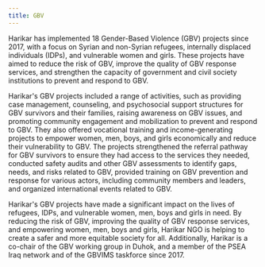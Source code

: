 ```yaml
---
title: GBV
---
```


Harikar has implemented 18 Gender-Based Violence (GBV) projects since 2017, with a focus on Syrian and non-Syrian refugees, internally displaced individuals (IDPs), and vulnerable women and girls. These projects have aimed to reduce the risk of GBV, improve the quality of GBV response services, and strengthen the capacity of government and civil society institutions to prevent and respond to GBV.

Harikar's GBV projects included a range of activities, such as providing case management, counseling, and psychosocial support structures for GBV survivors and their families, raising awareness on GBV issues, and promoting community engagement and mobilization to prevent and respond to GBV. They also offered vocational training and income-generating projects to empower women, men, boys, and girls economically and reduce their vulnerability to GBV. The projects strengthened the referral pathway for GBV survivors to ensure they had access to the services they needed, conducted safety audits and other GBV assessments to identify gaps, needs, and risks related to GBV, provided training on GBV prevention and response for various actors, including community members and leaders, and organized international events related to GBV.

Harikar's GBV projects have made a significant impact on the lives of refugees, IDPs, and vulnerable women, men, boys and girls in need. By reducing the risk of GBV, improving the quality of GBV response services, and empowering women, men, boys and girls, Harikar NGO is helping to create a safer and more equitable society for all. Additionally, Harikar is a co-chair of the GBV working group in Duhok, and a member of the PSEA Iraq network and of the GBVIMS taskforce since 2017.